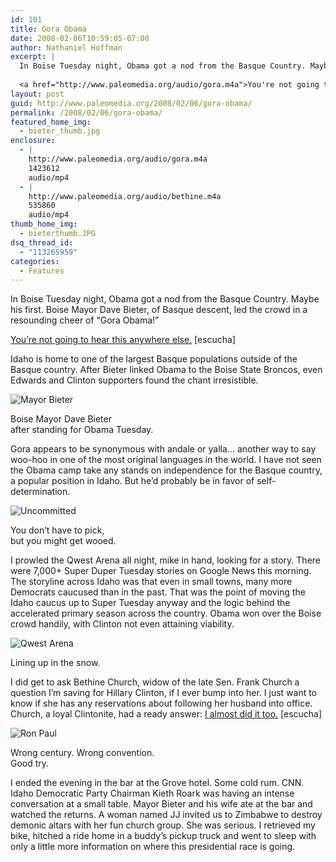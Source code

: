 ```yaml
---
id: 101
title: Gora Obama
date: 2008-02-06T10:59:05-07:00
author: Nathaniel Hoffman
excerpt: |
  In Boise Tuesday night, Obama got a nod from the Basque Country. Maybe his first. Boise Mayor Dave Bieter, of Basque descent, led the crowd in a resounding cheer of "Gora Obama!"
  
  <a href="http://www.paleomedia.org/audio/gora.m4a">You're not going to hear this anywhere else.</a>
layout: post
guid: http://www.paleomedia.org/2008/02/06/gora-obama/
permalink: /2008/02/06/gora-obama/
featured_home_img:
  - bieter_thumb.jpg
enclosure:
  - |
    http://www.paleomedia.org/audio/gora.m4a
    1423612
    audio/mp4
  - |
    http://www.paleomedia.org/audio/bethine.m4a
    535860
    audio/mp4
thumb_home_img:
  - bieterthumb.JPG
dsq_thread_id:
  - "113265959"
categories:
  - Features
---
```

In Boise Tuesday night, Obama got a nod from the Basque Country. Maybe his first. Boise Mayor Dave Bieter, of Basque descent, led the crowd in a resounding cheer of &#8220;Gora Obama!&#8221;

[You&#8217;re not going to hear this anywhere else.](http://www.paleomedia.org/audio/gora.m4a) [escucha]

Idaho is home to one of the largest Basque populations outside of the Basque country. After Bieter linked Obama to the Boise State Broncos, even Edwards and Clinton supporters found the chant irresistible.

<div class="captionleft">
  <img src="http://www.paleomedia.org/wp-content/uploads/2008/02/bieter.jpg" alt="Mayor Bieter" /></p> 
  
  <p>
    Boise Mayor Dave Bieter <br /> after standing for Obama Tuesday.
  </p>
</div>

Gora appears to be synonymous with andale or yalla&#8230; another way to say woo-hoo in one of the most original languages in the world. I have not seen the Obama camp take any stands on independence for the Basque country, a popular position in Idaho. But he&#8217;d probably be in favor of self-determination.

<div class="captionright">
  <img src="http://www.paleomedia.org/wp-content/uploads/2008/02/uncommitted.jpg" alt="Uncommitted" /></p> 
  
  <p>
    You don&#8217;t have to pick, <br />but you might get wooed.
  </p>
</div>

I prowled the Qwest Arena all night, mike in hand, looking for a story. There were 7,000+ Super Duper Tuesday stories on Google News this morning. The storyline across Idaho was that even in small towns, many more Democrats caucused than in the past. That was the point of moving the Idaho caucus up to Super Tuesday anyway and the logic behind the accelerated primary season across the country. Obama won over the Boise crowd handily, with Clinton not even attaining viability.

<div class="captionleft">
  <img src="http://www.paleomedia.org/wp-content/uploads/2008/02/qwest.jpg" alt="Qwest Arena" /></p> 
  
  <p>
    Lining up in the snow.
  </p>
</div>

I did get to ask Bethine Church, widow of the late Sen. Frank Church a question I&#8217;m saving for Hillary Clinton, if I ever bump into her. I just want to know if she has any reservations about following her husband into office. Church, a loyal Clintonite, had a ready answer: [I almost did it too.](http://www.paleomedia.org/audio/bethine.m4a) [escucha]

<div class="captionright">
  <img src="http://www.paleomedia.org/wp-content/uploads/2008/02/ronpaul.jpg" alt="Ron Paul" /></p> 
  
  <p>
    Wrong century. Wrong convention. <br />Good try.
  </p>
</div>

I ended the evening in the bar at the Grove hotel. Some cold rum. CNN. Idaho Democratic Party Chairman Kieth Roark was having an intense conversation at a small table. Mayor Bieter and his wife ate at the bar and watched the returns. A woman named JJ invited us to Zimbabwe to destroy demonic altars with her fun church group. She was serious. I retrieved my bike, hitched a ride home in a buddy&#8217;s pickup truck and went to sleep with only a little more information on where this presidential race is going.